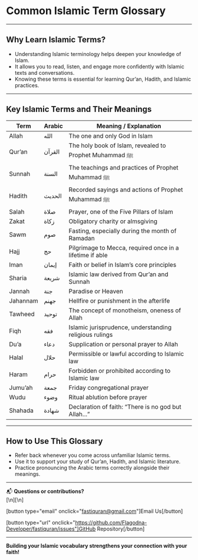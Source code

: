 # Common Islamic Term Glossary

---

## Why Learn Islamic Terms?

- Understanding Islamic terminology helps deepen your knowledge of Islam.
- It allows you to read, listen, and engage more confidently with Islamic texts and conversations.
- Knowing these terms is essential for learning Qur’an, Hadith, and Islamic practices.

---

## Key Islamic Terms and Their Meanings

| Term     | Arabic | Meaning / Explanation                                    |
| -------- | ------ | -------------------------------------------------------- |
| Allah    | الله   | The one and only God in Islam                            |
| Qur’an   | القرآن | The holy book of Islam, revealed to Prophet Muhammad ﷺ   |
| Sunnah   | السنة  | The teachings and practices of Prophet Muhammad ﷺ        |
| Hadith   | الحديث | Recorded sayings and actions of Prophet Muhammad ﷺ       |
| Salah    | صلاة   | Prayer, one of the Five Pillars of Islam                 |
| Zakat    | زكاة   | Obligatory charity or almsgiving                         |
| Sawm     | صوم    | Fasting, especially during the month of Ramadan          |
| Hajj     | حج     | Pilgrimage to Mecca, required once in a lifetime if able |
| Iman     | إيمان  | Faith or belief in Islam’s core principles               |
| Sharia   | شريعة  | Islamic law derived from Qur’an and Sunnah               |
| Jannah   | جنة    | Paradise or Heaven                                       |
| Jahannam | جهنم   | Hellfire or punishment in the afterlife                  |
| Tawheed  | توحيد  | The concept of monotheism, oneness of Allah              |
| Fiqh     | فقه    | Islamic jurisprudence, understanding religious rulings   |
| Du’a     | دعاء   | Supplication or personal prayer to Allah                 |
| Halal    | حلال   | Permissible or lawful according to Islamic law           |
| Haram    | حرام   | Forbidden or prohibited according to Islamic law         |
| Jumu’ah  | جمعة   | Friday congregational prayer                             |
| Wudu     | وضوء   | Ritual ablution before prayer                            |
| Shahada  | شهادة  | Declaration of faith: “There is no god but Allah...”     |

---

## How to Use This Glossary

- Refer back whenever you come across unfamiliar Islamic terms.
- Use it to support your study of Qur’an, Hadith, and Islamic literature.
- Practice pronouncing the Arabic terms correctly alongside their meanings.

---

📬 **Questions or contributions?**  
[\n][\n]

[button type="email" onclick="fastiquran@gmail.com"]Email Us[/button]

[button type="url" onclick="https://github.com/Flagodna-Developer/fastiquran/issues"]GitHub Repository[/button]

---

**Building your Islamic vocabulary strengthens your connection with your faith!**

